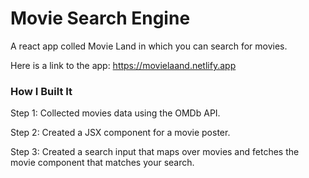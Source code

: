 # Movie Search Engine
A react app colled Movie Land in which you can search for movies.

Here is a link to the app: https://movielaand.netlify.app

### How I Built It

Step 1: Collected movies data using the OMDb API.

Step 2: Created a JSX component for a movie poster.

Step 3: Created a search input that maps over movies and fetches the movie component that matches your search.
